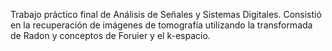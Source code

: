 Trabajo práctico final de Análisis de Señales y Sistemas Digitales. Consistió  en la recuperación de imágenes de tomografía utilizando la transformada de Radon y conceptos de Foruier y el k-espacio. 
